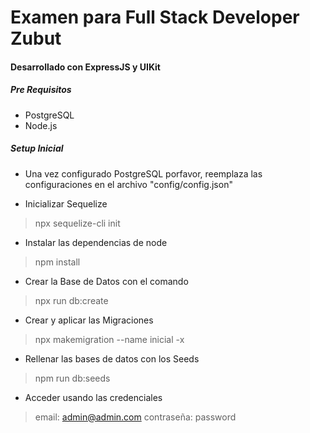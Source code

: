 # Examen para Full Stack Developer Zubut
#### Desarrollado con ExpressJS y UIKit

##### Pre Requisitos
- PostgreSQL
- Node.js

##### Setup Inicial
- Una vez configurado PostgreSQL porfavor, reemplaza las configuraciones en el archivo "config/config.json"

- Inicializar Sequelize
> npx sequelize-cli init

- Instalar las dependencias de node
> npm install 

- Crear la Base de Datos con el comando
> npx run db:create

- Crear y aplicar las Migraciones
> npx makemigration --name inicial -x

- Rellenar las bases de datos con los Seeds
> npm run db:seeds

- Acceder usando las credenciales
> email: admin@admin.com
> contraseña: password

